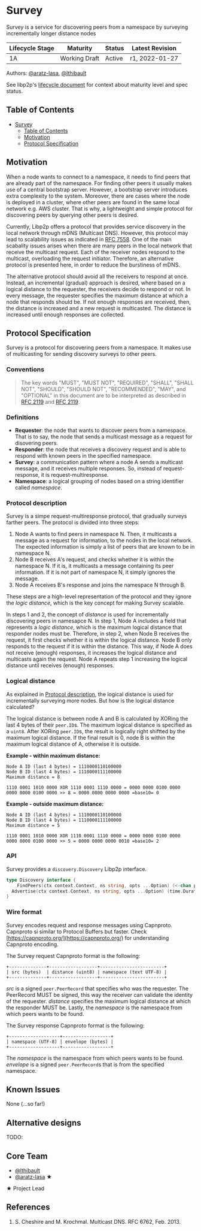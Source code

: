 # Survey

Survey is a service for discovering peers from a namespace by surveying incrementally longer distance nodes

| Lifecycle Stage | Maturity       | Status | Latest Revision |
|-----------------|----------------|--------|-----------------|
| 1A              | Working Draft  | Active | r1, 2022-01-27  |

Authors: [@aratz-lasa], [@lthibault]

[@aratz-lasa]: https://github.com/aratz-lasa
[@lthibault]: https://github.com/lthibault

See libp2p's [lifecycle document][lifecycle-spec] for context about maturity level
and spec status.

[lifecycle-spec]: https://github.com/libp2p/specs/blob/master/00-framework-01-spec-lifecycle.md

## Table of Contents

- [Survey](#survey)
  - [Table of Contents](#table-of-contents)
  - [Motivation](#motivation)
  - [Protocol Specification](#protocol-specification)

## Motivation
When a node wants to connect to a namespace, it needs to find peers that are already part of the namespace. For finding other peers it usually makes use of a central bootstrap server. However, a bootstrap server introduces extra complexity to the system. Moreover, there are cases where the node is deployed in a cluster, where other peers are found in the same local network e.g. AWS cluster. That is why, a lightweight and simple protocol for discovering peers by querying other peers is desired.

Currently, Libp2p offers a protocol that provides service discovery in the local network through mDNS (Multicast DNS). However, this protocol may lead to scalability issues as indicated in [RFC 7558](https://datatracker.ietf.org/doc/html/rfc7558). One of the main scabality issues arises when there are many peers in the local network that receive the multicast request. Each of the receiver nodes respond to the multicast, overloading the request initiator. Therefore, an alternative protocol is presented here, in order to reduce the burstiness of mDNS.

The alternative protocol should avoid all the receivers to respond at once. Instead, an incremental (gradual) approach is desired, where based on a logical distance to the requester, the receivers decide to respond or not. In every message, the requester specifies the maximum distance at which a node that responds should be. If not enough responses are received, then, the distance is increased and a new request is multicasted. The distance is increased until enough responses are collected.

## Protocol Specification
Survey is a protocol for discovering peers from a namespace. It makes use of multicasting for sending discovery surveys to other peers.

### Conventions

>The key words "MUST", "MUST NOT", "REQUIRED", "SHALL", "SHALL NOT", "SHOULD", "SHOULD NOT", "RECOMMENDED",  "MAY", and "OPTIONAL" in this document are to be interpreted as described in [RFC 2119](https://datatracker.ietf.org/doc/html/rfc2119) and [RFC 2119](https://datatracker.ietf.org/doc/html/rfc8174).

### Definitions
- **Requester**: the node that wants to discover peers from a namespace. That is to say, the node that sends a multicast message as a request for disovering peers.
- **Responder**: the node that receives a discovery request and is able to respond with known peers in the specified namespace.
- **Survey**: a communication pattern where a node A sends a multicast message, and it receives multiple responses. So, instead of request-response, it is request-multiresponse.
- **Namespace**: a logical grouping of nodes based on a string identifier called *namespace*.

### Protocol description
Survey is a simpe request-multiresponse protocol, that gradually surveys farther peers. The protocol is divided into three steps:

1. Node A wants to find peers in namespace N. Then, it multicasts a message as a request for information, to the nodes in the local network. The expected information is simply a list of peers that are known to be in namespace N.
2. Node B receives A's request, and checks whether it is within the namespace N. If it is, it multicasts a message containing its peer information. If it is not part of namespace N, it simply ignores the message.
3. Node A receives B's response and joins the namespace N through B.

These steps are a high-level representation of the protocol and they ignore the _logic distance_, which is the key concept for making Survey scalable.

In steps 1 and 2, the concept of _distance_ is used for incrementally discovering peers in namesapce N. In step 1, Node A includes a field that represents a _logic distance_, which is the maximum logical distance that responder nodes must be. Therefore, in step 2, when Node B receives the request, it first checks whether it is within the logical distance. Node B only responds to the request if it is within the distance. This way, if Node A does not receive (enough) responses, it increases the logical distance and multicasts again the request. Node A repeats step 1 increasing the logical distance until receives (enough) responses.

### Logical distance
As explained in [Protocol description](#protocol-description), the logical distance is used for incrementally surveying more nodes. But how is the logical distance calculated?

The logical distance is between node A and B is calculated by XORing the last 4 bytes of their `peer.ID`s. The maximum logical distance is specified as a `uint8`. After XORing `peer.ID`s, the result is logically right shiftted by the maximum logical distance. If the final result is 0, node B is within the maximum logical distance of A, otherwise it is outside.

**Example - within maximum distance:**
```
Node A ID (last 4 bytes) = 1110000110100000
Node B ID (last 4 bytes) = 1110000111100000
Maximum distance = 8

1110 0001 1010 0000 XOR 1110 0001 1110 0000 = 0000 0000 0100 0000
0000 0000 0100 0000 >> 8 = 0000 0000 0000 0000 =base10= 0
```

**Example - outside maximum distance:**
```
Node A ID (last 4 bytes) = 1110000110100000
Node B ID (last 4 bytes) = 1110000111100000
Maximum distance = 5

1110 0001 1010 0000 XOR 1110 0001 1110 0000 = 0000 0000 0100 0000
0000 0000 0100 0000 >> 5 = 0000 0000 0000 0010 =base10= 2 
```

### API
Survey provides a `discovery.Discovery` Libp2p interface.

```go
type Discovery interface {
	FindPeers(ctx context.Context, ns string, opts ...Option) (<-chan peer.AddrInfo, error)
  Advertise(ctx context.Context, ns string, opts ...Option) (time.Duration, error)
}
```

### Wire format
Survey encodes request and response messages using Capnproto. Capnproto si similar to Protocol Buffers but faster. Check [https://capnproto.org/](https://capnproto.org/) for understanding Capnproto encoding.

The Survey request Capnproto format is the following:

```
+--------------+------------------+------------------------+
| src (bytes)  | distance (uint8) | namespace (text UTF-8) |
+--------------+------------------+------------------------+
```

_src_ is a signed `peer.PeerRecord` that specifies who was the requester. The PeerRecord MUST be signed, this way the receiver can validate the identity of the requester. _distance_ specifies the maximum logical distance at which the responder MUST be. Lastly, the _namespace_ is the namespace from which peers wants to be found.

The Survey response Capnproto format is the following:

```
+-------------------+------------------+
| namespace (UTF-8) | envelope (bytes) |
+-------------------+------------------+
```

The _namespace_ is the namespace from which peers wants to be found. _envelope_ is a signed `peer.PeerRecord`s that is from the specified namespace.

## Known Issues

None (...so far!)

## Alternative designs
TODO:

## Core Team

- [@lthibault](https://github.com/lthibault)
- [@aratz-lasa](https://github.com/aratz-lasa) ★

★ Project Lead

## References
1. S. Cheshire and M. Krochmal. Multicast DNS. RFC 6762, Feb. 2013.
